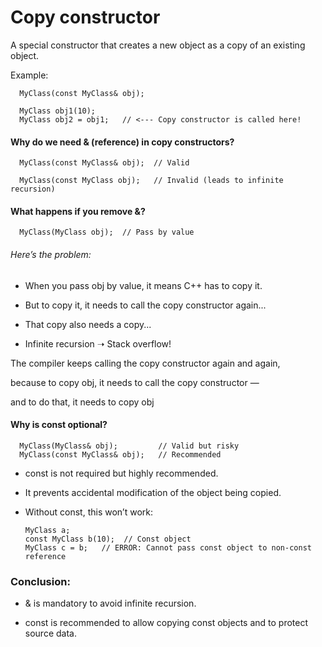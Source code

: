 # Copy constructor

A special constructor that creates a new object as a copy of an existing object.

Example:

      MyClass(const MyClass& obj);

      MyClass obj1(10);
      MyClass obj2 = obj1;   // <--- Copy constructor is called here!

#### Why do we need & (reference) in copy constructors?

      MyClass(const MyClass& obj);  // Valid
      
      MyClass(const MyClass obj);   // Invalid (leads to infinite recursion)

#### What happens if you remove &?

      MyClass(MyClass obj);  // Pass by value

###### Here’s the problem:

- When you pass obj by value, it means C++ has to copy it.

- But to copy it, it needs to call the copy constructor again...

- That copy also needs a copy...

- Infinite recursion ➝ Stack overflow! 

The compiler keeps calling the copy constructor again and again,

because to copy obj, it needs to call the copy constructor —

and to do that, it needs to copy obj

#### Why is const optional?

      MyClass(MyClass& obj);         // Valid but risky
      MyClass(const MyClass& obj);   // Recommended

- const is not required but highly recommended.

- It prevents accidental modification of the object being copied.

- Without const, this won’t work:

      MyClass a;
      const MyClass b(10);  // Const object
      MyClass c = b;   // ERROR: Cannot pass const object to non-const reference

### Conclusion:

- & is mandatory to avoid infinite recursion.

- const is recommended to allow copying const objects and to protect source data.


    
